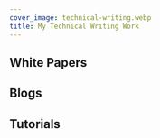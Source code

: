 ```yaml
---
cover_image: technical-writing.webp
title: My Technical Writing Work
---
```

## White Papers

## Blogs

## Tutorials
